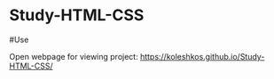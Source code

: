 # Study-HTML-CSS

#Use

Open webpage for viewing project: https://koleshkos.github.io/Study-HTML-CSS/